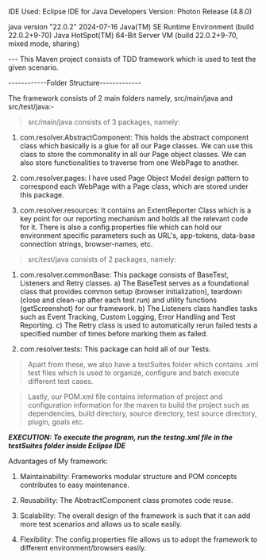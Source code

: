 IDE Used: Eclipse IDE for Java Developers
Version: Photon Release (4.8.0)

java version "22.0.2" 2024-07-16
Java(TM) SE Runtime Environment (build 22.0.2+9-70)
Java HotSpot(TM) 64-Bit Server VM (build 22.0.2+9-70, mixed mode, sharing)

--- This Maven project consists of TDD framework which is used to test the given scenario.



------------Folder Structure-------------

The framework consists of 2 main folders namely, src/main/java and src/test/java:-


> src/main/java consists of 3 packages, namely:

1) com.resolver.AbstractComponent: This holds the abstract component class which basically is a glue for all our Page classes. We can use this class to store the commonality in all our Page object classes. We can also store functionalities to traverse from one WebPage to another.

2) com.resolver.pages: I have used Page Object Model design pattern to correspond each WebPage with a Page class, which are stored under this package.

3) com.resolver.resources: It contains an ExtentReporter Class which is a key point for our reporting mechanism and holds all the relevant code for it. There is also a config.properties file which can hold our environment specific parameters such as URL's, app-tokens, data-base connection strings, browser-names, etc.



> src/test/java consists of 2 packages, namely:

1) com.resolver.commonBase: This package consists of BaseTest, Listeners and Retry classes.
a) The BaseTest serves as a foundational class that provides common setup (browser initialization), teardown (close and clean-up after each test run) and utility functions (getScreenshot) for our framework.
b) The Listeners class handles tasks such as Event Tracking, Custom Logging, Error Handling and Test Reporting.
c) The Retry class is used to automatically rerun failed tests a specified number of times before marking them as failed.
 
2) com.resolver.tests: This package can hold all of our Tests.



> Apart from these, we also have a testSuites folder which contains .xml test files which is used to organize, configure and batch execute different test cases.



> Lastly, our POM.xml file contains information of project and configuration information for the maven to build the project such as dependencies, build directory, source directory, test source directory, plugin, goals etc.
 


***************EXECUTION: To execute the program, run the testng.xml file in the testSuites folder inside Eclipse IDE***************


Advantages of My framework:

1) Maintainability: Frameworks modular structure and POM concepts contributes to easy maintenance.

2) Reusability: The AbstractComponent class promotes code reuse.

3) Scalability: The overall design of the framework is such that it can add more test scenarios and allows us to scale easily.

4) Flexibility: The config.properties file allows us to adopt the framework to different environment/browsers easily.